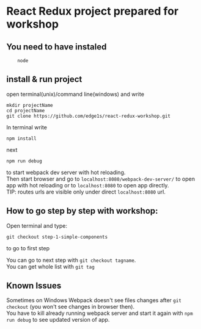 # React Redux project prepared for workshop

## You need to have instaled
		node

## install & run project
open terminal(unix)/command line(windows) and write
```
mkdir projectName
cd projectName
git clone https://github.com/edge1s/react-redux-workshop.git
```
In terminal write
```
npm install
```
next
```
npm run debug
```		
to start webpack dev server with hot reloading.  
Then start browser and go to `localhost:8080/webpack-dev-server/` to open app with hot reloading or to `localhost:8080` to open app directly.  
TIP: routes urls are visible only under direct `localhost:8080` url.

## How to go step by step with workshop:
Open terminal and type:
```
git checkout step-1-simple-components
```
to go to first step

You can go to next step with `git checkout tagname`.  
You can get whole list with `git tag`

## Known Issues
Sometimes on Windows Webpack doesn't see files changes after `git checkout` (you won't see changes in browser then).  
You have to kill already running webpack server and start it again with `npm run debug` to see updated version of app.
